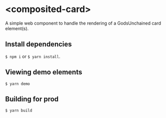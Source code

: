 # \<composited-card\>

A simple web component to handle the rendering of a GodsUnchained card element(s).

## Install dependencies

`$ npm i` or `$ yarn install`.

## Viewing demo elements

```
$ yarn demo
```

## Building for prod

```
$ yarn build
```
